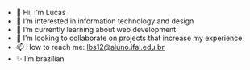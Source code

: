 - 👋 Hi, I’m Lucas
- 👀 I’m interested in information technology and design
- 🌱 I’m currently learning about web development
- 💞️ I’m looking to collaborate on projects that increase my experience
- 📫 How to reach me: lbs12@aluno.ifal.edu.br
- ✨ I’m brazilian


<!---
829840arenito/829840arenito is a ✨ special ✨ repository because its `README.md` (this file) appears on your GitHub profile.
You can click the Preview link to take a look at your changes.
--->

